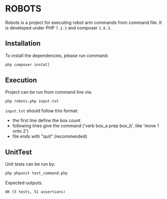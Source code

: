 # ROBOTS

Robots is a project for executing robot arm commands from command file. It is developed under PHP `7.2.3` and composer `1.6.3`.

## Installation

To install the dependencies, please run command:

```bash
php composer install
```

## Execution

Project can be run from command line via:

```bash
php robots.php input.txt
```

`input.txt` should follow this format:

- the first line define the box count
- following lines give the command ('verb box_a prep box_b', like 'move 1 onto 2')
- file ends with "quit" (recommended)

## UnitTest

Unit tests can be run by:

```bash
php phpunit test_command.php
```

Expected outputs:

```txt
OK (5 tests, 51 assertions)
```
